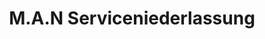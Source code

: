 ---
title: "M.A.N Serviceniederlassung"
url: /landau-in-der-pfalz/m-a-n-serviceniederlassung/
shop: Autowerkstatt
---